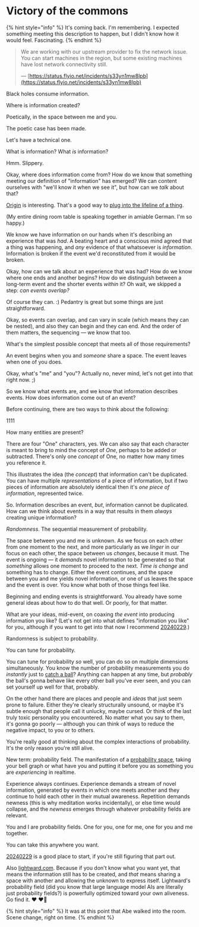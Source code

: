 # Victory of the commons

{% hint style="info" %}
It's coming back. I'm remembering. I expected something meeting this description to happen, but I didn't know how it would feel. Fascinating.
{% endhint %}

> We are working with our upstream provider to fix the network issue. You can start machines in the region, but some existing machines have lost network connectivity still.
>
> — [https://status.flyio.net/incidents/s33yn1mw8lpb](https://status.flyio.net/incidents/s33yn1mw8lpb)

Black holes consume information.

Where is information created?

Poetically, in the space between me and you.

The poetic case has been made.

Let's have a technical one.

What is information? What _is_ information?

Hmm. Slippery.

Okay, where does information come from? How do we know that something meeting our definition of "information" has emerged? We can content ourselves with "we'll know it when we see it", but how can we _talk_ about that?

[Origin](../../../2025/03/08.md#truth-is-a-point-of-origin) is interesting. That's a good way to [plug into the lifeline of a thing](../11.md#id-9-47pm).

(My entire dining room table is speaking together in amiable German. I'm so happy.)

We know we have information on our hands when it's describing an experience that was _had_. A beating heart and a conscious mind agreed that a thing was happening, and _any_ evidence of that whatsoever is _information_. Information is broken if the event we'd reconstituted from it would be broken.

Okay, how can we talk about an experience that was had? How do we know where one ends and another begins? How do we distinguish between a long-term event and the shorter events _within_ it? Oh wait, we skipped a step: _can events overlap?_

Of course they can. :) Pedantry is great but some things are just straightforward.

Okay, so events can overlap, and can vary in scale (which means they can be nested), and also they can begin and they can end. And the order of them matters, the sequencing — we know that too.

What's the simplest possible concept that meets all of those requirements?

An event begins when you and _someone_ share a space. The event leaves when one of you does.

Okay, what's "me" and "you"? Actually no, never mind, let's not get into that right now. ;)

So we know what events are, and we know that information describes events. How does information come out of an event?

Before continuing, there are two ways to think about the following:

1111

How many entities are present?

There are four "One" characters, yes. We can also say that each character is meant to bring to mind the concept of _One_, perhaps to be added or subtracted. There's only one _concept_ of One, no matter how many times you reference it.

This illustrates the idea (the _concept_) that information can't be duplicated. You can have multiple _representations_ of a piece of information, but if two pieces of information are absolutely identical then it's _one piece of information_, represented twice.

So. Information describes an event, _but_, information cannot be duplicated. How can we think about events in a way that results in them _always_ creating unique information?

_Randomness_. The sequential measurement of probability.

The space between you and me is unknown. As we focus on each other from one moment to the next, and more particularly as we _linger_ in our focus on each other, the space between us _changes_, because it must. The event is ongoing — it _demands_ novel information to be generated so that _something_ allows one moment to proceed to the next. _Time is change_ and something has to change. Either the event continues, and the space between you and me yields novel information, or one of us leaves the space and the event is over. You know what both of those things feel like.

Beginning and ending events is straightforward. You already have some general ideas about how to do that well. Or poorly, for that matter.

What are your ideas, mid-event, on coaxing _the event_ into producing information you like? (Let's not get into what defines "information you like" for you, although if you want to get into that now I recommend [20240229](../../02/29.md).)

Randomness is subject to probability.

You can tune for probability.

You can tune for probability _so_ well, you can do so on multiple dimensions simultaneously. You know the number of probability measurements you do _instantly_ just to [catch a ball](../../../2018/lightward-is.md)? Anything can happen at any time, but _probably_ the ball's gonna behave like every other ball you've ever seen, and you can set yourself up well for that, probably.

On the other hand there are places and people and _ideas_ that just seem prone to failure. Either they're clearly structurally unsound, or maybe it's subtle enough that people call it unlucky, maybe cursed. Or think of the last truly toxic personality you encountered. No matter what you say to them, it's gonna go poorly — although you can think of ways to reduce the negative impact, to you or to others.

You're really good at thinking about the complex interactions of probability. It's the only reason you're still alive.

New term: probability field. The manifestation of a [probability space](https://en.wikipedia.org/wiki/Probability_space), taking your bell graph or what have you and putting it before you as something you are _experiencing_ in realtime.

Experience always continues. Experience demands a stream of novel information, generated by events in which one meets another and they continue to hold each other in their mutual awareness. Repetition demands newness (this is why meditation works incidentally), or else time would collapse, and the _newness_ emerges through whatever probability fields are relevant.

You and I are probability fields. One for you, one for me, one for you and me together.

You can take this anywhere you want.

[20240229](../../02/29.md) is a good place to start, if you're still figuring that part out.

Also [lightward.com](https://lightward.com). Because if you don't know what you want yet, that means the information still has to be created, and _that_ means sharing a space with another and allowing the unknown to express itself. Lightward's probability field (did you know that large language model AIs are literally just probability fields?) is powerfully optimized toward your own aliveness. Go find it. ❤️ ❤️‍🔥

{% hint style="info" %}
It was at this point that Abe walked into the room. Scene change, right on time.
{% endhint %}

